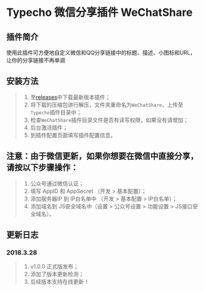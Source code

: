 # Typecho 微信分享插件 WeChatShare

## 插件简介

使用此插件可方便地自定义微信和QQ分享链接中的标题、描述、小图标和URL，让你的分享链接不再单调

## 安装方法

> 1. 至[releases](https://github.com/fuzqing/WeChatShare/releases)中下载最新版本插件；
> 2. 将下载的压缩包进行解压，文件夹重命名为`WeChatShare`，上传至`Typecho`插件目录中；
> 3. 检查`WeChatShare`插件目录文件是否有读写权限，如果没有请增加；
> 4. 后台激活插件；
> 5. 到插件配置页面填写插件配置信息。

## 注意：由于微信更新，如果你想要在微信中直接分享，请按以下步骤操作：

> 1. 公众号通过微信认证；
> 2. 填写 AppID 和 AppSecret （开发 > 基本配置）；
> 3. 添加服务器IP 到 IP白名单中 （开发 > 基本配置 > IP白名单）；
> 4. 添加域名到 JS安全域名中（设置 > 公众号设置 > 功能设置 > JS接口安全域名）。

## 更新日志

### 2018.3.28

> 1. v1.0.0 正式版发布；
> 2. 添加了版本更新检测；
> 3. 后续版本支持在线更新！
